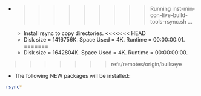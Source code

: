* >>>>>>>>> Running inst-min-con-live-build-tools-rsync.sh ...
  * Install rsync to copy directories.
<<<<<<< HEAD
  * Disk size = 1416756K. Space Used = 4K. Runtime = 00:00:00:01.
=======
  * Disk size = 1642804K. Space Used = 4K. Runtime = 00:00:00:00.
>>>>>>> refs/remotes/origin/bullseye
  * The following NEW packages will be installed:
  ```bash
rsync*
  ```
